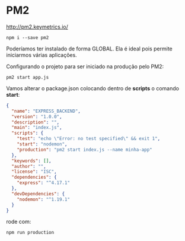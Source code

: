 # PM2

http://pm2.keymetrics.io/

```
npm i --save pm2
```

Poderíamos ter instalado de forma GLOBAL. Ela é ideal pois permite iniciarmos várias aplicações.

Configurando o projeto para ser iniciado na produção pelo PM2:

```
pm2 start app.js
```


Vamos alterar o package.json colocando dentro de **scripts** 
o comando **start**:

```json
{
  "name": "EXPRESS_BACKEND",
  "version": "1.0.0",
  "description": "",
  "main": "index.js",
  "scripts": {
    "test": "echo \"Error: no test specified\" && exit 1",
    "start": "nodemon",
    "production": "pm2 start index.js --name minha-app"
  },
  "keywords": [],
  "author": "",
  "license": "ISC",
  "dependencies": {
    "express": "^4.17.1"
  },
  "devDependencies": {
    "nodemon": "^1.19.1"
  }
}
```

rode com:

```
npm run production
```